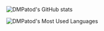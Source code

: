![DMPatod's GitHub stats](https://github-readme-stats.vercel.app/api?username=DMPatod&show_icons=true)

![DMPatod's Most Used Languages](https://github-readme-stats.vercel.app/api/top-langs/?username=DMPatod)
